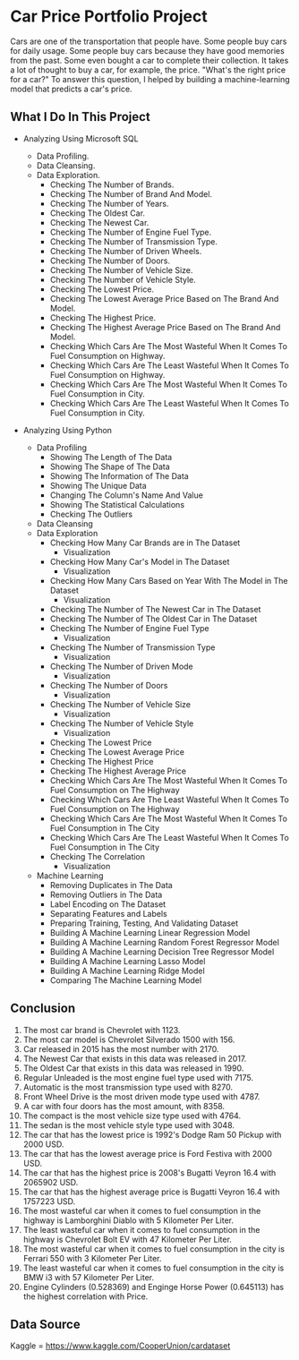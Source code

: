 # Car Price Portfolio Project

Cars are one of the transportation that people have. Some people buy cars for daily usage. Some people buy cars because they have good memories from the past. Some even bought a car to complete their collection. It takes a lot of thought to buy a car, for example, the price. "What's the right price for a car?" To answer this question, I helped by building a machine-learning model that predicts a car's price.

## What I Do In This Project

- Analyzing Using Microsoft SQL
	- Data Profiling.
	- Data Cleansing.
	- Data Exploration.
		- Checking The Number of Brands.
		- Checking The Number of Brand And Model.
		- Checking The Number of Years.
		- Checking The Oldest Car.
		- Checking The Newest Car.
		- Checking The Number of Engine Fuel Type.
		- Checking The Number of Transmission Type.
		- Checking The Number of Driven Wheels.
		- Checking The Number of Doors.
		- Checking The Number of Vehicle Size.
		- Checking The Number of Vehicle Style.
		- Checking The Lowest Price.
		- Checking The Lowest Average Price Based on The Brand And Model.
		- Checking The Highest Price.
		- Checking The Highest Average Price Based on The Brand And Model.
		- Checking Which Cars Are The Most Wasteful When It Comes To Fuel Consumption on Highway.
		- Checking Which Cars Are The Least Wasteful When It Comes To Fuel Consumption on Highway.
		- Checking Which Cars Are The Most Wasteful When It Comes To Fuel Consumption in City.
		- Checking Which Cars Are The Least Wasteful When It Comes To Fuel Consumption in City.
    
- Analyzing Using Python
	- Data Profiling
		- Showing The Length of The Data
		- Showing The Shape of The Data
		- Showing The Information of The Data
		- Showing The Unique Data
		- Changing The Column's Name And Value
		- Showing The Statistical Calculations
		- Checking The Outliers
	- Data Cleansing
	- Data Exploration
		- Checking How Many Car Brands are in The Dataset
			- Visualization
		- Checking How Many Car's Model in The Dataset
			- Visualization
		- Checking How Many Cars Based on Year With The Model in The Dataset
			- Visualization
		- Checking The Number of The Newest Car in The Dataset
		- Checking The Number of The Oldest Car in The Dataset
		- Checking The Number of Engine Fuel Type
			- Visualization
		- Checking The Number of Transmission Type
			- Visualization
		- Checking The Number of Driven Mode
			- Visualization
		- Checking The Number of Doors
			- Visualization
		- Checking The Number of Vehicle Size
			- Visualization
		- Checking The Number of Vehicle Style
			- Visualization
		- Checking The Lowest Price
		- Checking The Lowest Average Price
		- Checking The Highest Price
		- Checking The Highest Average Price
		- Checking Which Cars Are The Most Wasteful When It Comes To Fuel Consumption on The Highway
		- Checking Which Cars Are The Least Wasteful When It Comes To Fuel Consumption on The Highway
		- Checking Which Cars Are The Most Wasteful When It Comes To Fuel Consumption in The City
		- Checking Which Cars Are The Least Wasteful When It Comes To Fuel Consumption in The City
		- Checking The Correlation
			- Visualization
	- Machine Learning
		- Removing Duplicates in The Data
		- Removing Outliers in The Data
		- Label Encoding on The Dataset
		- Separating Features and Labels
		- Preparing Training, Testing, And Validating Dataset
		- Building A Machine Learning Linear Regression Model
		- Building A Machine Learning Random Forest Regressor Model
		- Building A Machine Learning Decision Tree Regressor Model
		- Building A Machine Learning Lasso Model
		- Building A Machine Learning Ridge Model
		- Comparing The Machine Learning Model
    
## Conclusion

1. The most car brand is Chevrolet with 1123.
2. The most car model is Chevrolet Silverado 1500 with 156.
3. Car released in 2015 has the most number with 2170.
4. The Newest Car that exists in this data was released in 2017.
5. The Oldest Car that exists in this data was released in 1990.
6. Regular Unleaded is the most engine fuel type used with 7175.
7. Automatic is the most transmission type used with 8270.
8. Front Wheel Drive is the most driven mode type used with 4787.
9. A car with four doors has the most amount, with 8358.
10. The compact is the most vehicle size type used with 4764.
11. The sedan is the most vehicle style type used with 3048.
12. The car that has the lowest price is 1992's Dodge Ram 50 Pickup with 2000 USD.
13. The car that has the lowest average price is Ford Festiva with 2000 USD.
14. The car that has the highest price is 2008's Bugatti Veyron 16.4 with 2065902 USD.
15. The car that has the highest average price is Bugatti Veyron 16.4 with 1757223 USD.
16. The most wasteful car when it comes to fuel consumption in the highway is Lamborghini Diablo with 5 Kilometer Per Liter.
17. The least wasteful car when it comes to fuel consumption in the highway is Chevrolet Bolt EV with 47 Kilometer Per Liter.
18. The most wasteful car when it comes to fuel consumption in the city is Ferrari 550 with 3 Kilometer Per Liter.
19. The least wasteful car when it comes to fuel consumption in the city is BMW i3 with 57 Kilometer Per Liter.
20. Engine Cylinders (0.528369) and Enginge Horse Power (0.645113) has the highest correlation with Price.

## Data Source
Kaggle = https://www.kaggle.com/CooperUnion/cardataset
